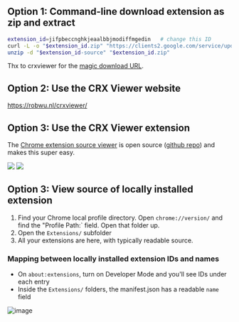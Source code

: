 ## Option 1: Command-line download extension as zip and extract

```sh
extension_id=jifpbeccnghkjeaalbbjmodiffmgedin   # change this ID
curl -L -o "$extension_id.zip" "https://clients2.google.com/service/update2/crx?response=redirect&os=mac&arch=x86-64&nacl_arch=x86-64&prod=chromecrx&prodchannel=stable&prodversion=44.0.2403.130&x=id%3D$extension_id%26uc" 
unzip -d "$extension_id-source" "$extension_id.zip"
```

Thx to crxviewer for the [magic download URL](https://github.com/Rob--W/crxviewer/blob/6113c25e3569e1ec59365ad9a177aa97e2bcda61/src/cws_pattern.js#L27-L74). 

## Option 2: Use the CRX Viewer website 

https://robwu.nl/crxviewer/

## Option 3: Use the CRX Viewer extension 

The [Chrome extension source viewer](https://chrome.google.com/webstore/detail/chrome-extension-source-v/jifpbeccnghkjeaalbbjmodiffmgedin?hl=en) is open source ([github repo](https://github.com/Rob--W/crxviewer)) and makes this super easy.

![](https://lh6.googleusercontent.com/OV3gJcwk5QJk0lkLxta7t_m_hP1VSiJaIgd7w9XmxlVOVBaueTAHurfKSumlsVNXVR9hiEEOtQ=s640-h400-e365-rw)
![](https://lh5.googleusercontent.com/26b4cVeAY8VJgEcdavxxII5MTYf-QXnDdlFjgtd5X3EX3dQjzQJxTkuWilcY1HqUzjJPSVdlJg=s640-h400-e365-rw)

## Option 3: View source of locally installed extension

1. Find your Chrome local profile directory. Open `chrome://version/` and find the "Profile Path:` field. Open that folder up.
2. Open the `Extensions/` subfolder
3. All your extensions are here, with typically readable source. 

### Mapping between locally installed extension IDs and names
* On `about:extensions`, turn on Developer Mode and you'll see IDs under each entry
* Inside the `Extensions/` folders, the manifest.json has a readable `name` field

![image](https://cloud.githubusercontent.com/assets/39191/9500889/d7ffe65a-4bdc-11e5-9cfd-06ac0cbe5497.png)

